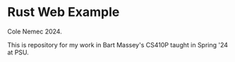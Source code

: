 # Rust Web Example
Cole Nemec 2024.

This is repository for my work in Bart Massey's CS410P taught in Spring '24 at PSU.
